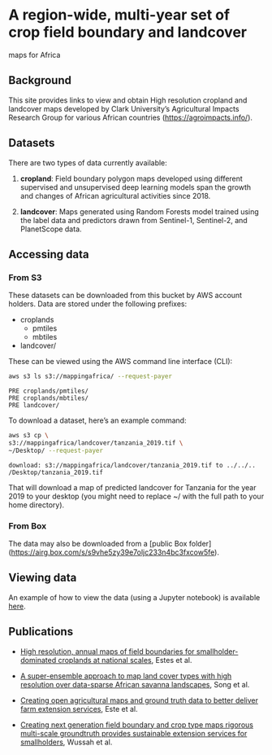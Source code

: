 # A region-wide, multi-year set of crop field boundary and landcover
maps for Africa


## Background

This site provides links to view and obtain High resolution cropland and
landcover maps developed by Clark University’s Agricultural Impacts
Research Group for various African countries
(https://agroimpacts.info/).

## Datasets

There are two types of data currently available:

1.  **cropland**: Field boundary polygon maps developed using different
    supervised and unsupervised deep learning models span the growth and
    changes of African agricultural activities since 2018.

2.  **landcover**: Maps generated using Random Forests model trained
    using the label data and predictors drawn from Sentinel-1,
    Sentinel-2, and PlanetScope data.

## Accessing data

### From S3

These datasets can be downloaded from this bucket by AWS account
holders. Data are stored under the following prefixes:

- croplands
  - pmtiles
  - mbtiles
- landcover/

These can be viewed using the AWS command line interface (CLI):

``` bash
aws s3 ls s3://mappingafrica/ --request-payer
```

    PRE croplands/pmtiles/
    PRE croplands/mbtiles/
    PRE landcover/

To download a dataset, here’s an example command:

``` bash
aws s3 cp \
s3://mappingafrica/landcover/tanzania_2019.tif \
~/Desktop/ --request-payer
```

    download: s3://mappingafrica/landcover/tanzania_2019.tif to ../../..
    /Desktop/tanzania_2019.tif

That will download a map of predicted landcover for Tanzania for the
year 2019 to your desktop (you might need to replace ~/ with the full
path to your home directory).

### From Box

The data may also be downloaded from a \[public Box folder\]
(https://airg.box.com/s/s9vhe5zy39e7oljc233n4bc3fxcow5fe).

## Viewing data

An example of how to view the data (using a Jupyter notebook) is
available [here](https://github.com/agroimpacts/webmapper.git).

## Publications

- [High resolution, annual maps of field boundaries for
  smallholder-dominated croplands at national
  scales](https://www.frontiersin.org/journals/artificial-intelligence/articles/10.3389/frai.2021.744863/full),
  Estes et al.

- [A super-ensemble approach to map land cover types with high
  resolution over data-sparse African savanna
  landscapes](https://www.sciencedirect.com/science/article/pii/S1569843222003405),
  Song et al.

- [Creating open agricultural maps and ground truth data to better
  deliver farm extension
  services](https://cropanalytics.net/wp-content/uploads/2022/04/FarmerlineClark-Report-Feb-2022-002.pdf),
  Este et al.

- [Creating next generation field boundary and crop type maps rigorous
  multi-scale groundtruth provides sustainable extension services for
  smallholders](https://cropanalytics.net/wp-content/uploads/2022/11/Farmerline-Clark-Round-2-Report-V2-Nov-8-2022.pdf),
  Wussah et al.
